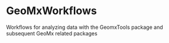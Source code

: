 # GeoMxWorkflows
Workflows for analyzing data with the GeomxTools package and subsequent GeoMx related packages
